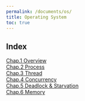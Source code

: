 ```yaml
---
permalink: /documents/os/
title: Operating System
toc: true
---
```


## Index
<a href="{{ site.baseurl }}/documents/os/overview/">Chap.1 Overview</a><br>
<a href="{{ site.baseurl }}/documents/os/process/">Chap.2 Process</a><br>
<a href="{{ site.baseurl }}/documents/os/thread/">Chap.3 Thread</a><br>
<a href="{{ site.baseurl }}/documents/os/concurrency/">Chap.4 Concurrency</a><br>
<a href="{{ site.baseurl }}/documents/os/deadlock_and_starvation/">Chap.5 Deadlock & Starvation</a><br>
<a href="{{ site.baseurl }}/documents/os/memory/">Chap.6 Memory</a><br>
